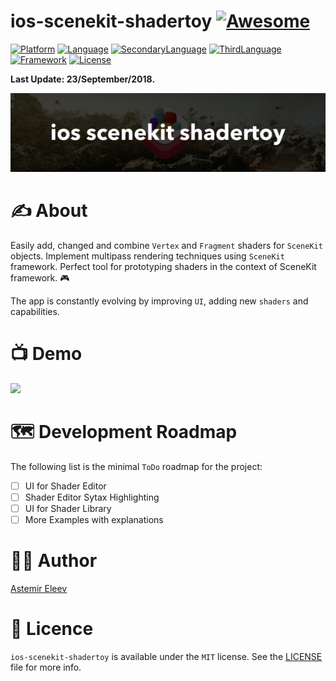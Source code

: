 # ios-scenekit-shadertoy [![Awesome](https://cdn.rawgit.com/sindresorhus/awesome/d7305f38d29fed78fa85652e3a63e154dd8e8829/media/badge.svg)](https://github.com/sindresorhus/awesome)

[![Platform](https://img.shields.io/badge/platform-iOS-yellow.svg)]()
[![Language](https://img.shields.io/badge/language-swift-orange.svg)]()
[![SecondaryLanguage](https://img.shields.io/badge/language-GLSL-red.svg)]()
[![ThirdLanguage](https://img.shields.io/badge/language-Metal-purple.svg)]()
[![Framework](https://img.shields.io/badge/framework-SceneKit-pink.svg)]()
[![License](https://img.shields.io/badge/license-MIT-blue.svg)]()

**Last Update: 23/September/2018.**

![](logo-shadertyoy.jpeg)

# ✍️ About 
Easily add, changed and combine `Vertex` and `Fragment` shaders for `SceneKit` objects. Implement multipass rendering techniques using `SceneKit` framework. Perfect tool for prototyping  shaders in the context of SceneKit framework. 🎮

The app is constantly evolving by improving `UI`, adding new `shaders` and capabilities.

# 📺 Demo

<img src="https://user-images.githubusercontent.com/5098753/38455102-8fe937d2-3a7b-11e8-94cf-501d3f726b26.gif" width="640">

# 🗺 Development Roadmap

The following list is the minimal `ToDo` roadmap for the project:

- [ ] UI for Shader Editor
- [ ] Shader Editor Sytax Highlighting 
- [ ] UI for Shader Library 
- [ ] More Examples with explanations 

# 👨‍💻 Author 
[Astemir Eleev](https://github.com/jVirus)

# 🔖 Licence 
`ios-scenekit-shadertoy` is available under the `MIT` license. See the [LICENSE](https://github.com/jVirus/ios-scenekit-shadertoy/blob/master/LICENSE) file for more info.
